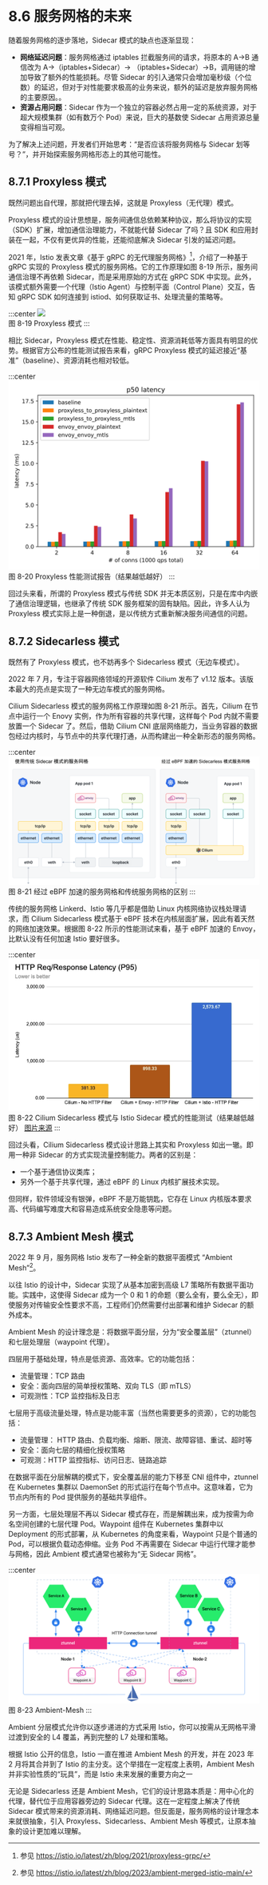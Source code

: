 # 8.6 服务网格的未来

随着服务网格的逐步落地，Sidecar 模式的缺点也逐渐显现：

- **网络延迟问题**：服务网格通过 iptables 拦截服务间的请求，将原本的 A->B 通信改为 A->（iptables+Sidecar）-> （iptables+Sidecar）->B，调用链的增加导致了额外的性能损耗。尽管 Sidecar 的引入通常只会增加毫秒级（个位数）的延迟，但对于对性能要求极高的业务来说，额外的延迟是放弃服务网格的主要原因。。
- **资源占用问题**：Sidecar 作为一个独立的容器必然占用一定的系统资源，对于超大规模集群（如有数万个 Pod）来说，巨大的基数使 Sidecar 占用资源总量变得相当可观。

为了解决上述问题，开发者们开始思考：“是否应该将服务网格与 Sidecar 划等号？”，并开始探索服务网格形态上的其他可能性。

## 8.7.1 Proxyless 模式

既然问题出自代理，那就把代理去掉，这就是 Proxyless（无代理）模式。

Proxyless 模式的设计思想是，服务间通信总依赖某种协议，那么将协议的实现（SDK）扩展，增加通信治理能力，不就能代替 Sidecar 了吗？且 SDK 和应用封装在一起，不仅有更优异的性能，还能彻底解决 Sidecar 引发的延迟问题。

2021 年，Istio 发表文章《基于 gRPC 的无代理服务网格》[^1]，介绍了一种基于 gRPC 实现的 Proxyless 模式的服务网格。它的工作原理如图 8-19 所示，服务间通信治理不再依赖 Sidecar，而是采用原始的方式在 gRPC SDK 中实现。此外，该模式额外需要一个代理（Istio Agent）与控制平面（Control Plane）交互，告知 gRPC SDK 如何连接到 istiod、如何获取证书、处理流量的策略等。

:::center
  ![](../assets/proxyless.svg)<br/>
 图 8-19 Proxyless 模式
:::

相比 Sidecar，Proxyless 模式在性能、稳定性、资源消耗低等方面具有明显的优势。根据官方公布的性能测试报告来看，gRPC Proxyless 模式的延迟接近“基准”（baseline）、资源消耗也相对较低。

:::center
  ![](../assets/latencies_p50.svg)<br/>
 图 8-20 Proxyless 性能测试报告（结果越低越好）
:::

回过头来看，所谓的 Proxyless 模式与传统 SDK 并无本质区别，只是在库中内嵌了通信治理逻辑，也继承了传统 SDK 服务框架的固有缺陷。因此，许多人认为 Proxyless 模式实际上是一种倒退，是以传统方式重新解决服务间通信的问题。

## 8.7.2 Sidecarless 模式

既然有了 Proxyless 模式，也不妨再多个 Sidecarless 模式（无边车模式）。

2022 年 7 月，专注于容器网络领域的开源软件 Cilium 发布了 v1.12 版本。该版本最大的亮点是实现了一种无边车模式的服务网格。

Cilium Sidecarless 模式的服务网格工作原理如图 8-21 所示。首先，Cilium 在节点中运行一个 Enovy 实例，作为所有容器的共享代理，这样每个 Pod 内就不需要放置一个 Sidecar 了。然后，借助 Cilium CNI 底层网络能力，当业务容器的数据包经过内核时，与节点中的共享代理打通，从而构建出一种全新形态的服务网格。

:::center
  ![](../assets/sidecarless.svg)<br/>
 图 8-21 经过 eBPF 加速的服务网格和传统服务网格的区别
:::

传统的服务网格 Linkerd、Istio 等几乎都是借助 Linux 内核网络协议栈处理请求，而 Cilium Sidecarless 模式基于 eBPF 技术在内核层面扩展，因此有着天然的网络加速效果。根据图 8-22 所示的性能测试来看，基于 eBPF 加速的 Envoy，比默认没有任何加速 Istio 要好很多。

:::center
  ![](../assets/cilium-istio-benchmark.webp)<br/>
 图 8-22 Cilium Sidecarless 模式与 Istio Sidecar 模式的性能测试（结果越低越好） [图片来源](https://isovalent.com/blog/post/2022-05-03-servicemesh-security/)
:::

回过头看，Cilium Sidecarless 模式设计思路上其实和 Proxyless 如出一辙。即用一种非 Sidecar 的方式实现流量控制能力。两者的区别是：
- 一个基于通信协议类库；
- 另外一个基于共享代理，通过 eBPF 的 Linux 内核扩展技术实现。

但同样，软件领域没有银弹，eBPF 不是万能钥匙，它存在 Linux 内核版本要求高、代码编写难度大和容易造成系统安全隐患等问题。

## 8.7.3 Ambient Mesh 模式

2022 年 9 月，服务网格 Istio 发布了一种全新的数据平面模式 “Ambient Mesh”[^2]。

以往 Istio 的设计中，Sidecar 实现了从基本加密到高级 L7 策略所有数据平面功能。实践中，这使得 Sidecar 成为一个 0 和 1 的命题（要么全有，要么全无），即使服务对传输安全性要求不高，工程师们仍然需要付出部署和维护 Sidecar 的额外成本。

Ambient Mesh 的设计理念是：将数据平面分层，分为“安全覆盖层”（ztunnel）和七层处理层（waypoint 代理）。

四层用于基础处理，特点是低资源、高效率。它的功能包括：

- 流量管理：TCP 路由
- 安全：面向四层的简单授权策略、双向 TLS（即 mTLS）
- 可观测性：TCP 监控指标及日志

七层用于高级流量处理，特点是功能丰富（当然也需要更多的资源），它的功能包括：
- 流量管理： HTTP 路由、负载均衡、熔断、限流、故障容错、重试、超时等
- 安全：面向七层的精细化授权策略
- 可观测：HTTP 监控指标、访问日志、链路追踪

在数据平面在分层解耦的模式下，安全覆盖层的能力下移至 CNI 组件中，ztunnel 在 Kubernetes 集群以 DaemonSet 的形式运行在每个节点中。这意味着，它为节点内所有的 Pod 提供服务的基础共享组件。

另一方面，七层处理层不再以 Sidecar 模式存在，而是解耦出来，成为按需为命名空间创建的七层代理 Pod。Waypoint 组件在 Kubernetes 集群中以 Deployment 的形式部署，从 Kubernetes 的角度来看，Waypoint 只是个普通的 Pod，可以根据负载动态伸缩。业务 Pod 不再需要在 Sidecar 中运行代理才能参与网格，因此 Ambient 模式通常也被称为“无 Sidecar 网格”。

:::center
  ![](../assets/Ambient-Mesh.svg)<br/>
  图 8-23 Ambient-Mesh
:::

Ambient 分层模式允许你以逐步递进的方式采用 Istio，你可以按需从无网格平滑过渡到安全的 L4 覆盖，再到完整的 L7 处理和策略。

根据 Istio 公开的信息，Istio 一直在推进 Ambient Mesh 的开发，并在 2023 年 2 月将其合并到了 Istio 的主分支。这个举措在一定程度上表明，Ambient Mesh 并非实验性质的“玩具”，而是 Istio 未来发展的重要方向之一

无论是 Sidecarless 还是 Ambient Mesh，它们的设计思路本质是：用中心化的代理，替代位于应用容器旁边的 Sidecar 代理。这在一定程度上解决了传统 Sidecar 模式带来的资源消耗、网络延迟问题。但反面是，服务网格的设计理念本来就很抽象，引入 Proxyless、Sidecarless、Ambient Mesh 等模式，让原本抽象的设计更加难以理解。

[^1]: 参见 https://istio.io/latest/zh/blog/2021/proxyless-grpc/
[^2]: 参见 https://istio.io/latest/zh/blog/2023/ambient-merged-istio-main/
